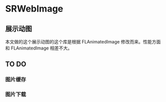 # SRWebImage

## 展示动图
本文做的这个展示动图的这个库是根据 FLAnimatedImage 修改而来。性能方面和 FLAnimatedImage 相差不大。

## TO DO
### 图片缓存
### 图片下载
